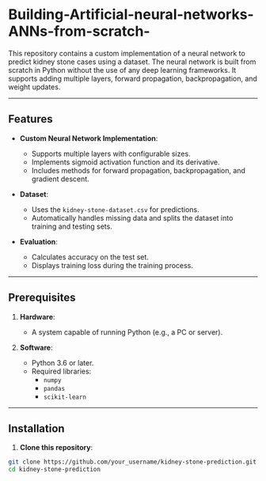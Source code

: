 # Building-Artificial-neural-networks-ANNs-from-scratch-
This repository contains a custom implementation of a neural network to predict kidney stone cases using a dataset. The neural network is built from scratch in Python without the use of any deep learning frameworks. It supports adding multiple layers, forward propagation, backpropagation, and weight updates.

---

## Features

- **Custom Neural Network Implementation**:
  - Supports multiple layers with configurable sizes.
  - Implements sigmoid activation function and its derivative.
  - Includes methods for forward propagation, backpropagation, and gradient descent.

- **Dataset**:
  - Uses the `kidney-stone-dataset.csv` for predictions.
  - Automatically handles missing data and splits the dataset into training and testing sets.

- **Evaluation**:
  - Calculates accuracy on the test set.
  - Displays training loss during the training process.

---

## Prerequisites

1. **Hardware**:
   - A system capable of running Python (e.g., a PC or server).

2. **Software**:
   - Python 3.6 or later.
   - Required libraries:
     - `numpy`
     - `pandas`
     - `scikit-learn`

---

## Installation

1. **Clone this repository**:
```bash   
git clone https://github.com/your_username/kidney-stone-prediction.git
cd kidney-stone-prediction
```

   
